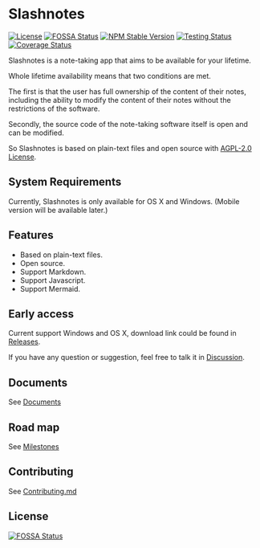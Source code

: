 # Slashnotes

[![License](https://img.shields.io/github/license/slashnotes/slashnotes?color=blue)](https://github.com/slashnotes/slashnotes/blob/main/LICENSE.md)
[![FOSSA Status](https://app.fossa.com/api/projects/git%2Bgithub.com%2Fslashnotes%2Fslashnotes.svg?type=shield)](https://app.fossa.com/projects/git%2Bgithub.com%2Fslashnotes%2Fslashnotes?ref=badge_shield)
[![NPM Stable Version](https://img.shields.io/npm/v/@slashnotes/cli.svg)](https://www.npmjs.com/package/@slashnotes/cli)
[![Testing Status](https://github.com/slashnotes/slashnotes/actions/workflows/testing.yml/badge.svg)](https://github.com/slashnotes/slashnotes/actions/workflows/testing.yml)
[![Coverage Status](https://img.shields.io/codecov/c/github/slashnotes/slashnotes.svg)](https://app.codecov.io/gh/slashnotes/slashnotes)

Slashnotes is a note-taking app that aims to be available for your lifetime.

Whole lifetime availability means that two conditions are met.

The first is that the user has full ownership of the content of their notes, including the ability to modify the content of their notes without the restrictions of the software.

Secondly, the source code of the note-taking software itself is open and can be modified.

So Slashnotes is based on plain-text files and open source with [AGPL-2.0 License](./LICENSE).

## System Requirements

Currently, Slashnotes is only available for OS X and Windows. (Mobile version will be available later.)

## Features

- Based on plain-text files.
- Open source.
- Support Markdown.
- Support Javascript.
- Support Mermaid.

## Early access

Current support Windows and OS X, download link could be found in [Releases](https://github.com/slashnotes/slashnotes/releases).

If you have any question or suggestion, feel free to talk it in [Discussion](https://github.com/slashnotes/slashnotes/discussions).

## Documents

See [Documents](docs/README.md)

## Road map

See [Milestones](https://github.com/slashnotes/slashnotes/milestones)

## Contributing

See [Contributing.md](./Contributing.md)

## License

[![FOSSA Status](https://app.fossa.com/api/projects/git%2Bgithub.com%2Fslashnotes%2Fslashnotes.svg?type=large)](https://app.fossa.com/projects/git%2Bgithub.com%2Fslashnotes%2Fslashnotes?ref=badge_large)
